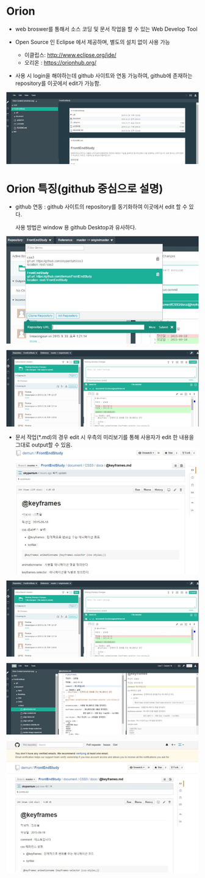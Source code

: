# Orion 

 - web broswer를 통해서 소스 코딩 및 문서 작업을 할 수 있는 Web Develop Tool
 
 - Open Source 인 Eclipse 에서 제공하며, 별도의 설치 없이 사용 가능
 	- 이클립스:  http://www.eclipse.org/ide/
 	- 오리온 :  https://orionhub.org/

 - 사용 시 login을 해야하는데 github 사이트와 연동 가능하여, github에 존재하는 repository를 이곳에서 edit가 가능함.

![orion](images/orion.JPG)

# Orion 특징(github 중심으로 설명)

 - github 연동 : 
   github 사이트의 repository를 동기화하여 이곳에서 edit 할 수 있다.

   사용 방법은 window 용 github Desktop과 유사하다.

![clone repository](images/orion2.JPG)

![git desktop](images/orion3.JPG)

 - 문서 작업(*.md)의 경우 edit 시 우측의 미리보기를 통해 사용자가 edit 한 내용을 그대로 output할 수 있음.
![문서 수정 전](images/before.JPG)

![문서 수정](images/orion3.JPG)

![commit and sync](images/orion4.JPG)

![문서 수정 후](images/orion5.JPG)
